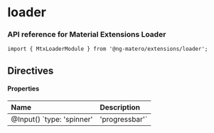 # loader

### API reference for Material Extensions Loader

`import { MtxLoaderModule } from '@ng-matero/extensions/loader';`

## Directives

#### **Properties**

| Name | Description |
| :--- | :--- |
| @Input\(\) `type: 'spinner' | 'progressbar'` | content |




